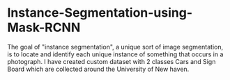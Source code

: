 # Instance-Segmentation-using-Mask-RCNN
The goal of "instance segmentation", a unique sort of image segmentation, is to locate and identify each unique instance of something that occurs in a photograph. I have created custom dataset with 2 classes Cars and Sign Board which are collected around the University of New haven. 
